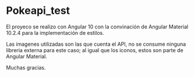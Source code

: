 # Pokeapi_test
 
El proyeco se realizo con Angular 10 con la convinación de Angular Material 10.2.4
para la implementación de estilos.

Las imagenes utilizadas son las que cuenta el API, no se consume ninguna libreria externa
para este caso; al igual que los iconos, estos son parte de Angular Material.

Muchas gracias.
